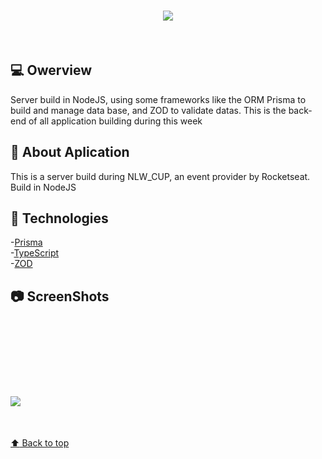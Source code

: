 
<h1 align="center"> 
  <img src="https://github.com/GabriellMatias/NLW_CUP_MobileApplication/assets/80908772/1861a3bd-e001-4774-ae2b-2a30fa205bce"/>
</h1>
<br/>

## 💻 Owerview
Server build in NodeJS, using some frameworks like the ORM Prisma to build and manage data base, and ZOD to validate datas. This is the back-end of all application building during this week<br/>

## :floppy_disk: About Aplication
This is a server build during NLW_CUP, an event provider by Rocketseat. Build in NodeJS

## :rocket: Technologies
-[Prisma](https://www.prisma.io)<br/>
-[TypeScript](https://www.typescriptlang.org)<br/>
-[ZOD](https://vee-validate.logaretm.com/v4/integrations/zod-schema-validation)<br/>

## :camera: ScreenShots
<h1 aling="center"> 
  <img style="margin-top:100px;" src="https://user-images.githubusercontent.com/80908772/200185222-0eaaa108-0bd4-4e33-95a5-6df70f8e220d.png"/>
</h1>
<br/>
<a href='#top'>

:arrow_up: Back to top

</a>

